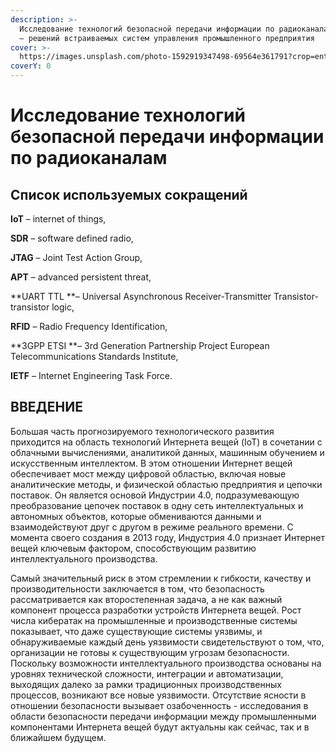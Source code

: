 ```yaml
---
description: >-
  Исследование технологий безопасной передачи информации по радиоканалам для IOT
  – решений встраиваемых систем управления промышленного предприятия
cover: >-
  https://images.unsplash.com/photo-1592919347498-69564e361791?crop=entropy&cs=srgb&fm=jpg&ixid=MnwxOTcwMjR8MHwxfHNlYXJjaHw0fHx3aXJlbGVzc3xlbnwwfHx8fDE2MzY0NzA2NzY&ixlib=rb-1.2.1&q=85
coverY: 0
---
```


# Исследование технологий безопасной передачи информации по радиоканалам

## Список используемых сокращений

**IoT** – internet of things,

**SDR** – software defined radio,

**JTAG** – Joint Test Action Group,

**APT** – advanced persistent threat,

**UART TTL **– Universal Asynchronous Receiver-Transmitter Transistor-transistor logic,

**RFID** – Radio Frequency Identification,

**3GPP ETSI **– 3rd Generation Partnership Project European Telecommunications Standards Institute,

**IETF** – Internet Engineering Task Force.

## ВВЕДЕНИЕ

Большая часть прогнозируемого технологического развития приходится на область технологий Интернета вещей (IoT) в сочетании с облачными вычислениями, аналитикой данных, машинным обучением и искусственным интеллектом. В этом отношении Интернет вещей обеспечивает мост между цифровой областью, включая новые аналитические методы, и физической областью предприятия и цепочки поставок. Он является основой Индустрии 4.0, подразумевающую преобразование цепочек поставок в одну сеть интеллектуальных и автономных объектов, которые обмениваются данными и взаимодействуют друг с другом в режиме реального времени. С момента своего создания в 2013 году, Индустрия 4.0 признает Интернет вещей ключевым фактором, способствующим развитию интеллектуального производства.

Самый значительный риск в этом стремлении к гибкости, качеству и производительности заключается в том, что безопасность рассматривается как второстепенная задача, а не как важный компонент процесса разработки устройств Интернета вещей. Рост числа кибератак на промышленные и производственные системы показывает, что даже существующие системы уязвимы, и обнаруживаемые каждый день уязвимости свидетельствуют о том, что, организации не готовы к существующим угрозам безопасности. Поскольку возможности интеллектуального производства основаны на уровнях технической сложности, интеграции и автоматизации, выходящих далеко за рамки традиционных производственных процессов, возникают все новые уязвимости. Отсутствие ясности в отношении безопасности вызывает озабоченность - исследования в области безопасности передачи информации между промышленными компонентами Интернета вещей будут актуальны как сейчас, так и в ближайшем будущем.
